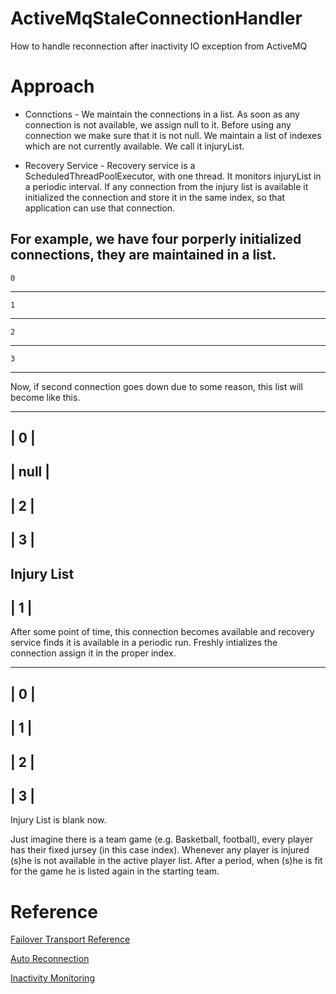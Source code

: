 # ActiveMqStaleConnectionHandler
How to handle reconnection after inactivity IO exception from ActiveMQ

# Approach

* Connctions - We maintain the connections in a list. As soon as any connection is not available, we assign null to it. Before using any connection we make sure that it is not null. We maintain a list of indexes which are not currently available. We call it injuryList. 

* Recovery Service - Recovery service is a ScheduledThreadPoolExecutor, with one thread. It monitors injuryList in a periodic interval. If any connection from the injury list is available it initialized the connection and store it in the same index, so that application can use that connection.

For example, we have four porperly initialized connections, they are maintained in a list.
 -------
    0   
 -------
    1   
 -------
    2   
 -------
    3   
 -------

Now, if second connection goes down due to some reason, this list will become like this.

 -------
|   0   |
 -------
| null  |
 -------
|   2   |
 -------
|   3   |
 -------

Injury List
 -------
|   1   |
 -------

After some point of time, this connection becomes available and recovery service finds it is available in a periodic run. Freshly intializes the connection assign it in the proper index.

 -------
|   0   |
 -------
|   1   |
 -------
|   2   |
 -------
|   3   |
 -------
 
 Injury List is blank now.
 
Just imagine there is a team game (e.g. Basketball, football), every player has their fixed jursey (in this case index). Whenever any player is injured (s)he is not available in the active player list. After a period, when (s)he is fit for the game he is listed again in the starting team.


# Reference
[Failover Transport Reference](http://activemq.apache.org/failover-transport-reference.html)

[Auto Reconnection](http://activemq.apache.org/how-can-i-support-auto-reconnection.html)

[Inactivity Monitoring](http://activemq.apache.org/activemq-inactivitymonitor.html)
